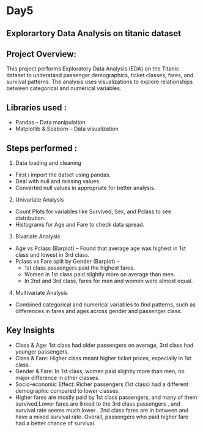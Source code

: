 # Day5
## Explorartory Data Analysis on titanic dataset 

## Project Overview:
This project performs Exploratory Data Analysis (EDA) on the Titanic dataset to understand passenger demographics, ticket classes, fares, and survival patterns. The analysis uses visualizations to explore relationships between categorical and numerical variables.

## Libraries used :
- Pandas – Data manipulation
- Matplotlib & Seaborn – Data visualization

## Steps performed :
1. Data loading and cleaning
- First i import the datset using pandas.
- Deal with null and missing values.
- Converted null values in appropriate for better analysis.
 
2. Univariate Analysis
- Count Plots for variables like Survived, Sex, and Pclass to see distribution.
- Histograms for Age and Fare to check data spread.

3. Bivariate Analysis
- Age vs Pclass (Barplot) – Found that average age was highest in 1st class and lowest in 3rd class.
- Pclass vs Fare split by Gender (Barplot) –
   - 1st class passengers paid the highest fares.
   - Women in 1st class paid slightly more on average than men.
   - In 2nd and 3rd class, fares for men and women were almost equal.
   
   
4. Multivariate Analysis
- Combined categorical and numerical variables to find patterns, such as differences in fares and ages across gender and passenger class.

## Key Insights 
- Class & Age: 1st class had older passengers on average, 3rd class had younger passengers.
- Class & Fare: Higher class meant higher ticket prices, especially in 1st class.
- Gender & Fare: In 1st class, women paid slightly more than men; no major difference in other classes.
- Socio-economic Effect: Richer passengers (1st class) had a different demographic compared to lower classes.
- Higher fares are mostly paid by 1st class passengers, and many of them survived.Lower fares are linked to the 3rd class passengers , and survival rate seems much lower . 2nd class fares are in between and have a mixed survival rate. Overall, passengers who paid higher fare had a better chance of survival.

